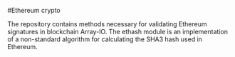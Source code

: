 #Ethereum crypto


The repository contains methods necessary for validating Ethereum signatures in blockchain Array-IO.
The ethash module is an implementation of a non-standard algorithm for calculating the SHA3 hash used in Ethereum.
